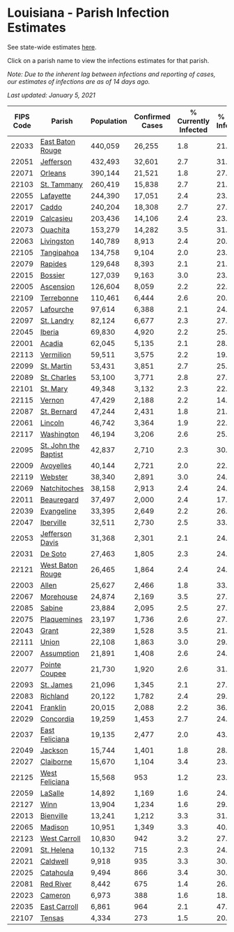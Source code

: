 # Louisiana - Parish Infection Estimates

See state-wide estimates [here](/infections/us-la).

Click on a parish name to view the infections estimates for that parish.

*Note: Due to the inherent lag between infections and reporting of cases, our estimates of infections are as of 14 days ago.*

*Last updated: January 5, 2021*

|   FIPS Code |                                       Parish |   Population |   Confirmed Cases |   % Currently Infected |   % Total Infected |
|-------------|----------------------------------------------|--------------|-------------------|------------------------|--------------------|
|       22033 |         [East Baton Rouge](east-baton-rouge) |      440,059 |            26,255 |                    1.8 |               21.6 |
|       22051 |                       [Jefferson](jefferson) |      432,493 |            32,601 |                    2.7 |               31.9 |
|       22071 |                           [Orleans](orleans) |      390,144 |            21,521 |                    1.8 |               27.3 |
|       22103 |                   [St. Tammany](st.-tammany) |      260,419 |            15,838 |                    2.7 |               21.4 |
|       22055 |                       [Lafayette](lafayette) |      244,390 |            17,051 |                    2.4 |               23.5 |
|       22017 |                               [Caddo](caddo) |      240,204 |            18,308 |                    2.7 |               27.2 |
|       22019 |                       [Calcasieu](calcasieu) |      203,436 |            14,106 |                    2.4 |               23.8 |
|       22073 |                         [Ouachita](ouachita) |      153,279 |            14,282 |                    3.5 |               31.3 |
|       22063 |                     [Livingston](livingston) |      140,789 |             8,913 |                    2.4 |               20.7 |
|       22105 |                     [Tangipahoa](tangipahoa) |      134,758 |             9,104 |                    2.0 |               23.8 |
|       22079 |                           [Rapides](rapides) |      129,648 |             8,393 |                    2.1 |               21.7 |
|       22015 |                           [Bossier](bossier) |      127,039 |             9,163 |                    3.0 |               23.1 |
|       22005 |                       [Ascension](ascension) |      126,604 |             8,059 |                    2.2 |               22.5 |
|       22109 |                     [Terrebonne](terrebonne) |      110,461 |             6,444 |                    2.6 |               20.8 |
|       22057 |                       [Lafourche](lafourche) |       97,614 |             6,388 |                    2.1 |               24.5 |
|       22097 |                     [St. Landry](st.-landry) |       82,124 |             6,677 |                    2.3 |               27.0 |
|       22045 |                             [Iberia](iberia) |       69,830 |             4,920 |                    2.2 |               25.1 |
|       22001 |                             [Acadia](acadia) |       62,045 |             5,135 |                    2.1 |               28.6 |
|       22113 |                       [Vermilion](vermilion) |       59,511 |             3,575 |                    2.2 |               19.7 |
|       22099 |                     [St. Martin](st.-martin) |       53,431 |             3,851 |                    2.7 |               25.5 |
|       22089 |                   [St. Charles](st.-charles) |       53,100 |             3,771 |                    2.8 |               27.9 |
|       22101 |                         [St. Mary](st.-mary) |       49,348 |             3,132 |                    2.3 |               22.9 |
|       22115 |                             [Vernon](vernon) |       47,429 |             2,188 |                    2.2 |               14.8 |
|       22087 |                   [St. Bernard](st.-bernard) |       47,244 |             2,431 |                    1.8 |               21.8 |
|       22061 |                           [Lincoln](lincoln) |       46,742 |             3,364 |                    1.9 |               22.9 |
|       22117 |                     [Washington](washington) |       46,194 |             3,206 |                    2.6 |               25.0 |
|       22095 | [St. John the Baptist](st.-john-the-baptist) |       42,837 |             2,710 |                    2.3 |               30.1 |
|       22009 |                       [Avoyelles](avoyelles) |       40,144 |             2,721 |                    2.0 |               22.6 |
|       22119 |                           [Webster](webster) |       38,340 |             2,891 |                    3.0 |               24.5 |
|       22069 |                 [Natchitoches](natchitoches) |       38,158 |             2,913 |                    2.4 |               24.3 |
|       22011 |                     [Beauregard](beauregard) |       37,497 |             2,000 |                    2.4 |               17.6 |
|       22039 |                     [Evangeline](evangeline) |       33,395 |             2,649 |                    2.2 |               26.1 |
|       22047 |                       [Iberville](iberville) |       32,511 |             2,730 |                    2.5 |               33.9 |
|       22053 |           [Jefferson Davis](jefferson-davis) |       31,368 |             2,301 |                    2.1 |               24.8 |
|       22031 |                           [De Soto](de-soto) |       27,463 |             1,805 |                    2.3 |               24.3 |
|       22121 |         [West Baton Rouge](west-baton-rouge) |       26,465 |             1,864 |                    2.4 |               24.4 |
|       22003 |                               [Allen](allen) |       25,627 |             2,466 |                    1.8 |               33.9 |
|       22067 |                       [Morehouse](morehouse) |       24,874 |             2,169 |                    3.5 |               27.6 |
|       22085 |                             [Sabine](sabine) |       23,884 |             2,095 |                    2.5 |               27.7 |
|       22075 |                   [Plaquemines](plaquemines) |       23,197 |             1,736 |                    2.6 |               27.1 |
|       22043 |                               [Grant](grant) |       22,389 |             1,528 |                    3.5 |               21.1 |
|       22111 |                               [Union](union) |       22,108 |             1,863 |                    3.0 |               29.7 |
|       22007 |                     [Assumption](assumption) |       21,891 |             1,408 |                    2.6 |               24.7 |
|       22077 |               [Pointe Coupee](pointe-coupee) |       21,730 |             1,920 |                    2.6 |               31.0 |
|       22093 |                       [St. James](st.-james) |       21,096 |             1,345 |                    2.1 |               27.3 |
|       22083 |                         [Richland](richland) |       20,122 |             1,782 |                    2.4 |               29.4 |
|       22041 |                         [Franklin](franklin) |       20,015 |             2,088 |                    2.2 |               36.9 |
|       22029 |                       [Concordia](concordia) |       19,259 |             1,453 |                    2.7 |               24.2 |
|       22037 |             [East Feliciana](east-feliciana) |       19,135 |             2,477 |                    2.0 |               43.6 |
|       22049 |                           [Jackson](jackson) |       15,744 |             1,401 |                    1.8 |               28.6 |
|       22027 |                       [Claiborne](claiborne) |       15,670 |             1,104 |                    3.4 |               23.1 |
|       22125 |             [West Feliciana](west-feliciana) |       15,568 |               953 |                    1.2 |               23.5 |
|       22059 |                           [LaSalle](lasalle) |       14,892 |             1,169 |                    1.6 |               24.9 |
|       22127 |                                 [Winn](winn) |       13,904 |             1,234 |                    1.6 |               29.3 |
|       22013 |                       [Bienville](bienville) |       13,241 |             1,212 |                    3.3 |               31.1 |
|       22065 |                           [Madison](madison) |       10,951 |             1,349 |                    3.3 |               40.3 |
|       22123 |                 [West Carroll](west-carroll) |       10,830 |               942 |                    3.2 |               27.1 |
|       22091 |                     [St. Helena](st.-helena) |       10,132 |               715 |                    2.3 |               24.0 |
|       22021 |                         [Caldwell](caldwell) |        9,918 |               935 |                    3.3 |               30.2 |
|       22025 |                       [Catahoula](catahoula) |        9,494 |               866 |                    3.4 |               30.8 |
|       22081 |                       [Red River](red-river) |        8,442 |               675 |                    1.4 |               26.6 |
|       22023 |                           [Cameron](cameron) |        6,973 |               388 |                    1.6 |               18.4 |
|       22035 |                 [East Carroll](east-carroll) |        6,861 |               964 |                    2.1 |               47.3 |
|       22107 |                             [Tensas](tensas) |        4,334 |               273 |                    1.5 |               20.2 |